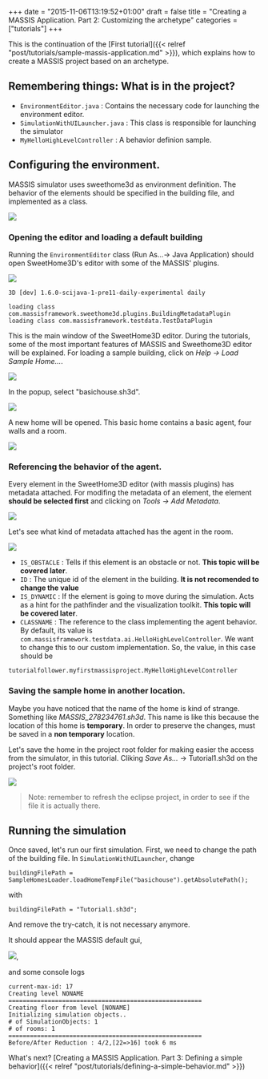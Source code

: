 +++
date = "2015-11-06T13:19:52+01:00"
draft = false
title = "Creating a MASSIS Application. Part 2: Customizing the archetype"
categories = ["tutorials"]
+++

This is the continuation of the [First tutorial]({{< relref "post/tutorials/sample-massis-application.md" >}}), which explains how to create a MASSIS project based on an archetype.

## Remembering things: What is in the project?

- `EnvironmentEditor.java` : Contains the necessary code for launching the environment editor.
- `SimulationWithUILauncher.java` : This class is responsible for launching the simulator
- `MyHelloHighLevelController` : A behavior definion sample.


## Configuring the environment.

MASSIS simulator uses sweethome3d as environment definition. The behavior of the elements should be specified in the building file, and implemented as a class.

![](http://i.imgur.com/z3aw4bl.png)

### Opening the editor and loading a default building

Running the `EnvironmentEditor` class (Run As...-> Java Application) should open SweetHome3D's editor with some of the MASSIS' plugins.

![](http://i.imgur.com/pW8lgjG.png)

```
3D [dev] 1.6.0-scijava-1-pre11-daily-experimental daily

loading class com.massisframework.sweethome3d.plugins.BuildingMetadataPlugin
loading class com.massisframework.testdata.TestDataPlugin
```

This is the main window of the SweetHome3D editor. During the tutorials, some of the most important features of MASSIS and Sweethome3D editor will be explained. For loading a sample building, click on _Help -> Load Sample Home..._.

![](http://i.imgur.com/l9umHvv.png)

In the popup, select "basichouse.sh3d".

![](http://i.imgur.com/7AnSp7i.png)

A new home will be opened. This basic home contains a basic agent, four walls and a room.

![](http://i.imgur.com/mqORvHr.png)

### Referencing the behavior of the agent.

Every element in the SweetHome3D editor (with massis plugins) has metadata attached.
For modifing the metadata of an element, the element **should be selected first** and clicking on _Tools -> Add Metadata_.

![](http://i.imgur.com/mQZIAAp.png)

Let's see what kind of metadata attached has the agent in the room.

![](http://i.imgur.com/UF4NV2m.png)

- `IS_OBSTACLE` : Tells if this element is an obstacle or not. **This topic will be covered later**.
- `ID` : The unique id of the element in the building. **It is not recomended to change the value**
- `IS_DYNAMIC` : If the element is going to move during the simulation. Acts as a hint for the pathfinder and the visualization toolkit. **This topic will be covered later**.
- `CLASSNAME` : The reference to the class implementing the agent behavior. By default, its value is `com.massisframework.testdata.ai.HelloHighLevelController`. We want to change this to our custom implementation. So, the value, in this case should be
```
tutorialfollower.myfirstmassisproject.MyHelloHighLevelController
```
### Saving the sample home in another location.

Maybe you have noticed that the name of the home is kind of strange. Something like _MASSIS_278234761.sh3d_. This name is like this because the location of this home is **temporary**. In order to preserve the changes, must be saved in a **non temporary** location.

Let's save the home in the project root folder for making easier the access from the simulator, in this tutorial.
Cliking _Save As..._ -> Tutorial1.sh3d on the project's root folder.

![](http://i.imgur.com/775jxVI.png)

>Note: remember to refresh the eclipse project, in order to see if the file it is actually there.

## Running the simulation

Once saved, let's run our first simulation. First, we need to change the path of the building file.
In `SimulationWithUILauncher`, change

```
buildingFilePath = SampleHomesLoader.loadHomeTempFile("basichouse").getAbsolutePath();
```

with

```
buildingFilePath = "Tutorial1.sh3d";
```

And remove the try-catch, it is not necessary anymore.

It should appear the MASSIS default gui,

![](http://i.imgur.com/kPN5EI7.png),

and some console logs

```
current-max-id: 17
Creating level NONAME
======================================================
Creating floor from level [NONAME]
Initializing simulation objects..
# of SimulationObjects: 1
# of rooms: 1
======================================================
Before/After Reduction : 4/2,[22=>16] took 6 ms

```

What's next? [Creating a MASSIS Application. Part 3: Defining a simple behavior]({{< relref "post/tutorials/defining-a-simple-behavior.md" >}})